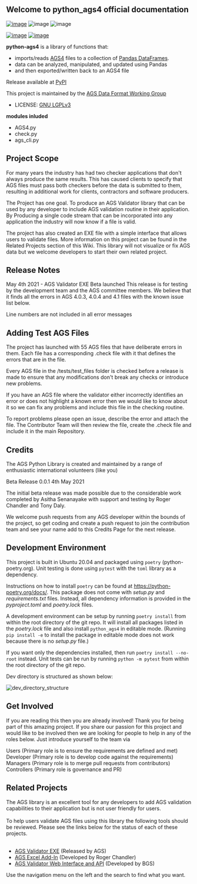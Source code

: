 ## Welcome to python_ags4 official documentation

[![image](https://img.shields.io/pypi/v/python-ags4?label=Current%20Release)](https://pypi.org/project/python-ags4) ![image](https://img.shields.io/pypi/dm/python-ags4?label=Downloads%20pypi) ![image](https://img.shields.io/conda/dn/conda-forge/python-ags4?color=green&label=Downloads%20conda-forge)

[![image](https://joss.theoj.org/papers/10.21105/joss.04569/status.svg)](https://doi.org/10.21105/joss.04569) [![image](https://gitlab.com/ags-data-format-wg/ags-python-library/badges/main/pipeline.svg?ignore_skipped=true&key_text=Tests)](https://gitlab.com/ags-data-format-wg/ags-python-library)

**python-ags4** is a library of functions that:

-   imports/reads
    [AGS4](http://www.agsdataformat.com/datatransferv4/intro.php) files
    to a collection of [Pandas DataFrames](https://pandas.pydata.org/).
-   data can be analyzed, manipulated, and updated using Pandas
-   and then exported/written back to an AGS4 file

Release available at [PyPI](https://pypi.org/project/python-ags4)

This project is maintained by the [AGS Data Format Working
Group](https://gitlab.com/ags-data-format-wg)


-   LICENSE: [GNU LGPLv3](https://www.gnu.org/licenses/lgpl-3.0.html)

**modules inluded**

 - AGS4.py
 - check.py
 - ags_cli.py

## Project Scope
For many years the industry has had two checker applications that don't always produce the same results.  This has caused clients to specify that AGS files must pass both checkers before the data is submitted to them, resulting in additional work for clients, contractors and software producers.

The Project has one goal.  To produce an AGS Validator library that can be used by any developer to include AGS validation routine in their application.  By Producing a single code stream that can be incorporated into any application the industry will now know if a file is valid.

The project has also created an EXE file with a simple interface that allows users to validate files.  More information on this project can be found in the Related Projects section of this Wiki.  This library will not visualize or fix AGS data but we welcome developers to start their own related project.


## Release Notes
May 4th 2021 - AGS Validator EXE Beta launched
This release is for testing by the development team and the AGS committee members.  We believe that it finds all the errors in AGS 4.0.3, 4.0.4 and 4.1 files with the known issue list below. 

Line numbers are not included in all error messages

## Adding Test AGS Files
The project has launched with 55 AGS files that have deliberate errors in them. Each file has a corresponding .check file with it that defines the errors that are in the file.

Every AGS file in the /tests/test_files folder is checked before a release is made to ensure that any modifications don't break any checks or introduce new problems.

If you have an AGS file where the validator either incorrectly identifies an error or does not highlight a known error then we would like to know about it so we can fix any problems and include this file in the checking routine.

To report problems please open an issue, describe the error and attach the file. The Contributor Team will then review the file, create the .check file and include it in the main Repository.

## Credits
The AGS Python Library is created and maintained by a range of enthusiastic international volunteers (like you)

Beta Release 0.0.1 4th May 2021

The initial beta release was made possible due to the considerable work completed by Asitha Senanayake with support and testing by Roger Chandler and Tony Daly.

We welcome push requests from any AGS developer within the bounds of the project, so get coding and create a push request to join the contribution team and see your name add to this Credits Page for the next release.

## Development Environment
This project is built in Ubuntu 20.04 and packaged using `poetry` (python-poetry.org). Unit testing is done using `pytest` with the `toml` library as a dependency.

Instructions on how to install `poetry` can be found at https://python-poetry.org/docs/.
This package does not come with _setup.py_ and _requirements.txt_ files. Instead, all dependency information is provided in the _pyproject.toml_ and _poetry.lock_ files.

A development environment can be setup by running `poetry install` from within the root directory of the git repo. It will install all packages listed in the _poetry.lock_ file and also install `python_ags4` in editable mode. (Running `pip install -e` to install the package in editable mode does not work because there is no _setup.py_ file.)

If you want only the dependencies installed, then run `poetry install --no-root` instead.
Unit tests can be run by running `python -m pytest` from within the root directory of the git repo.

Dev directory is structured as shown below:

![dev_directory_structure](uploads/0ec81e34b20fea36995dcc9342720181/dev_directory_structure.png)

## Get Involved
If you are reading this then you are already involved! Thank you for being part of this amazing project. If you share our passion for this project and would like to be involved then we are looking for people to help in any of the roles below. Just introduce yourself to the team via

Users (Primary role is to ensure the requirements are defined and met)
Developer (Primary role is to develop code against the requirements)
Managers (Primary role is to merge pull requests from contributors)
Controllers (Primary role is governance and PR)

## Related Projects
The AGS library is an excellent tool for any developers to add AGS validation capabilities to their application but is not user friendly for users.<br><br>
To help users validate AGS files using this library the following tools should be reviewed.  Please see the links below for the status of each of these projects.<br><br> 
- [AGS Validator EXE](https://gitlab.com/ags-data-format-wg/ags-checker-desktop-app) (Released by AGS)
- [AGS Excel Add-In](https://gitlab.com/RogerChandler/ags-validator-excel-add-in) (Developed by Roger Chandler)
- [AGS Validator Web Interface and API](https://github.com/BritishGeologicalSurvey/AGS-Validator-FastAPI-Web-App ) (Developed by BGS)


Use the navigation menu on the left and the search to find what you want.


